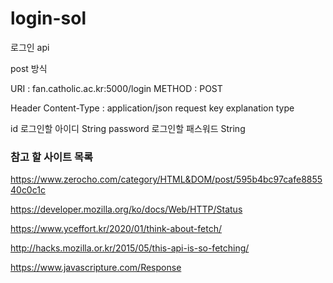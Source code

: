 # login-sol

로그인 api

post 방식

URI : fan.catholic.ac.kr:5000/login
METHOD : POST

Header
Content-Type : application/json
request
key	explanation	type

id	로그인할 아이디	String
password	로그인할 패스워드	String


### 참고 할 사이트 목록
https://www.zerocho.com/category/HTML&DOM/post/595b4bc97cafe885540c0c1c

https://developer.mozilla.org/ko/docs/Web/HTTP/Status

https://www.yceffort.kr/2020/01/think-about-fetch/

http://hacks.mozilla.or.kr/2015/05/this-api-is-so-fetching/

https://www.javascripture.com/Response
